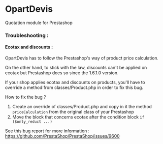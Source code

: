 # OpartDevis

Quotation module for Prestashop

### Troubleshooting :

#### Ecotax and discounts :

OpartDevis has to follow the Prestashop's way of product price calculation.

On the other hand, to stick with the law, discounts can't be applied on ecotax but Prestashop does so since the 1.6.1.0 version.

If your shop applies ecotax and discounts on products, you'll have to override a method from classes/Product.php in order to fix this bug.

How to fix the bug ? 

1. Create an override of classes/Product.php and copy in it the method `priceCalculation` from the original class of your Prestashop
2. Move the block that concerns ecotax after the condition block `if ($only_reduct ...)`

See this bug report for more information : https://github.com/PrestaShop/PrestaShop/issues/9600
